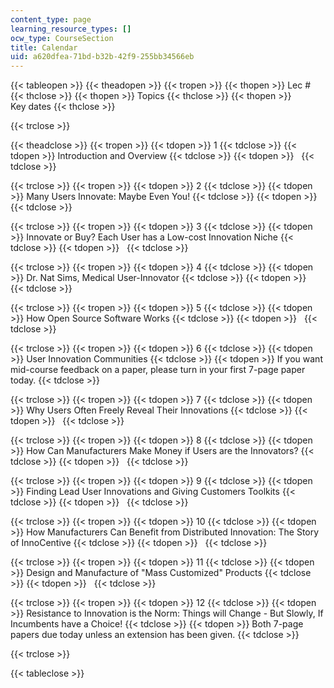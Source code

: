 ```yaml
---
content_type: page
learning_resource_types: []
ocw_type: CourseSection
title: Calendar
uid: a620dfea-71bd-b32b-42f9-255bb34566eb
---
```


{{< tableopen >}}
{{< theadopen >}}
{{< tropen >}}
{{< thopen >}}
Lec #
{{< thclose >}}
{{< thopen >}}
Topics
{{< thclose >}}
{{< thopen >}}
Key dates
{{< thclose >}}

{{< trclose >}}

{{< theadclose >}}
{{< tropen >}}
{{< tdopen >}}
1
{{< tdclose >}}
{{< tdopen >}}
Introduction and Overview
{{< tdclose >}}
{{< tdopen >}}
 
{{< tdclose >}}

{{< trclose >}}
{{< tropen >}}
{{< tdopen >}}
2
{{< tdclose >}}
{{< tdopen >}}
Many Users Innovate: Maybe Even You!
{{< tdclose >}}
{{< tdopen >}}
 
{{< tdclose >}}

{{< trclose >}}
{{< tropen >}}
{{< tdopen >}}
3
{{< tdclose >}}
{{< tdopen >}}
Innovate or Buy? Each User has a Low-cost Innovation Niche
{{< tdclose >}}
{{< tdopen >}}
 
{{< tdclose >}}

{{< trclose >}}
{{< tropen >}}
{{< tdopen >}}
4
{{< tdclose >}}
{{< tdopen >}}
Dr. Nat Sims, Medical User-Innovator
{{< tdclose >}}
{{< tdopen >}}
 
{{< tdclose >}}

{{< trclose >}}
{{< tropen >}}
{{< tdopen >}}
5
{{< tdclose >}}
{{< tdopen >}}
How Open Source Software Works
{{< tdclose >}}
{{< tdopen >}}
 
{{< tdclose >}}

{{< trclose >}}
{{< tropen >}}
{{< tdopen >}}
6
{{< tdclose >}}
{{< tdopen >}}
User Innovation Communities
{{< tdclose >}}
{{< tdopen >}}
If you want mid-course feedback on a paper, please turn in your first 7-page paper today.
{{< tdclose >}}

{{< trclose >}}
{{< tropen >}}
{{< tdopen >}}
7
{{< tdclose >}}
{{< tdopen >}}
Why Users Often Freely Reveal Their Innovations
{{< tdclose >}}
{{< tdopen >}}
 
{{< tdclose >}}

{{< trclose >}}
{{< tropen >}}
{{< tdopen >}}
8
{{< tdclose >}}
{{< tdopen >}}
How Can Manufacturers Make Money if Users are the Innovators?
{{< tdclose >}}
{{< tdopen >}}
 
{{< tdclose >}}

{{< trclose >}}
{{< tropen >}}
{{< tdopen >}}
9
{{< tdclose >}}
{{< tdopen >}}
Finding Lead User Innovations and Giving Customers Toolkits
{{< tdclose >}}
{{< tdopen >}}
 
{{< tdclose >}}

{{< trclose >}}
{{< tropen >}}
{{< tdopen >}}
10
{{< tdclose >}}
{{< tdopen >}}
How Manufacturers Can Benefit from Distributed Innovation: The Story of InnoCentive
{{< tdclose >}}
{{< tdopen >}}
 
{{< tdclose >}}

{{< trclose >}}
{{< tropen >}}
{{< tdopen >}}
11
{{< tdclose >}}
{{< tdopen >}}
Design and Manufacture of "Mass Customized" Products
{{< tdclose >}}
{{< tdopen >}}
 
{{< tdclose >}}

{{< trclose >}}
{{< tropen >}}
{{< tdopen >}}
12
{{< tdclose >}}
{{< tdopen >}}
Resistance to Innovation is the Norm: Things will Change - But Slowly, If Incumbents have a Choice!
{{< tdclose >}}
{{< tdopen >}}
Both 7-page papers due today unless an extension has been given.
{{< tdclose >}}

{{< trclose >}}

{{< tableclose >}}